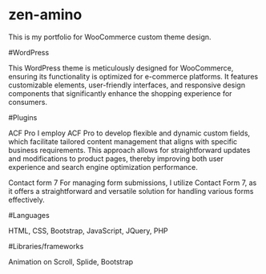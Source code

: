 # zen-amino

This is my portfolio for WooCommerce custom theme design.

#WordPress

This WordPress theme is meticulously designed for WooCommerce, ensuring its functionality is optimized for e-commerce platforms. It features customizable elements, user-friendly interfaces, and responsive design components that significantly enhance the shopping experience for consumers.

#Plugins

ACF Pro
I employ ACF Pro to develop flexible and dynamic custom fields, which facilitate tailored content management that aligns with specific business requirements. This approach allows for straightforward updates and modifications to product pages, thereby improving both user experience and search engine optimization performance.

Contact form 7
For managing form submissions, I utilize Contact Form 7, as it offers a straightforward and versatile solution for handling various forms effectively.

#Languages

HTML, CSS, Bootstrap, JavaScript, JQuery, PHP

#Libraries/frameworks

Animation on Scroll, Splide, Bootstrap
